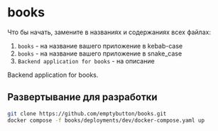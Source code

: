 # books
Что бы начать, замените в названиях и содержаниях всех файлах:
1. `books` - на название вашего приложение в kebab-case
2. `books` - на название вашего приложение в snake_case
2. `Backend application for books` - на описание

Backend application for books.

## Развертывание для разработки
```bash
git clone https://github.com/emptybutton/books.git
docker compose -f books/deployments/dev/docker-compose.yaml up
```
